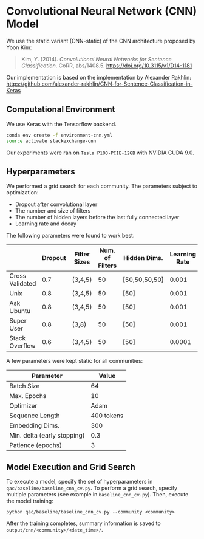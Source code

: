 # Convolutional Neural Network (CNN) Model

We use the static variant (CNN-static) of the CNN architecture proposed by Yoon Kim:

> Kim, Y. (2014). *Convolutional Neural Networks for Sentence Classification*. CoRR, abs/1408.5. https://doi.org/10.3115/v1/D14-1181

Our implementation is based on the implementation by Alexander Rakhlin: https://github.com/alexander-rakhlin/CNN-for-Sentence-Classification-in-Keras

## Computational Environment

We use Keras with the Tensorflow backend.

```sh
conda env create -f environment-cnn.yml
source activate stackexchange-cnn
```

Our experiments were ran on `Tesla P100-PCIE-12GB` with NVIDIA CUDA 9.0.

## Hyperparameters

We performed a grid search for each community. The parameters subject to optimization:

   * Dropout after convolutional layer
   * The number and size of filters
   * The number of hidden layers before the last fully connected layer
   * Learning rate and decay

The following parameters were found to work best.

|                 | Dropout | Filter Sizes | Num. of Filters | Hidden Dims.  | Learning Rate | Decay |
|-----------------|---------|--------------|-----------------|---------------|---------------|-------|
| Cross Validated | 0.7     | (3,4,5)      | 50              | [50,50,50,50] | 0.001         | 0     |
| Unix            | 0.8     | (3,4,5)      | 50              | [50]          | 0.001         | 0     |
| Ask Ubuntu      | 0.8     | (3,4,5)      | 50              | [50]          | 0.001         | 0     |
| Super User      | 0.8     | (3,8)        | 50              | [50]          | 0.001         | 0     |
| Stack Overflow  | 0.6     | (3,4,5)      | 50              | [50]          | 0.0001        | 0     |

A few parameters were kept static for all communities:

| Parameter                   | Value      |
|-----------------------------|------------|
| Batch Size                  | 64         |
| Max. Epochs                 | 10         |
| Optimizer                   | Adam       |
| Sequence Length             | 400 tokens |
| Embedding Dims.             | 300        |
| Min. delta (early stopping) | 0.3        |
| Patience (epochs)           | 3          |

## Model Execution and Grid Search

To execute a model, specify the set of hyperparameters in `qac/baseline/baseline_cnn_cv.py`. To perform a grid search, specify multiple parameters (see example in `baseline_cnn_cv.py`).
Then, execute the model training:

```
python qac/baseline/baseline_cnn_cv.py --community <community>
```

After the training completes, summary information is saved to `output/cnn/<community>/<date_time>/`.
